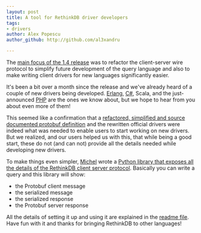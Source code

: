 ```yaml
---
layout: post
title: A tool for RethinkDB driver developers
tags:
- drivers
author: Alex Popescu
author_github: http://github.com/al3xandru

---
```


The [main focus of the 1.4 release][release] was to refactor the client-server
wire protocol to simplify future development of the query language and also to
make writing client drivers for new languages significantly easier.

It's been a bit over a month since the release and we've already heard of a
couple of new drivers being developed.
[Erlang](https://github.com/taybin/lethink),
[C#](https://github.com/mfenniak/rethinkdb-net), Scala, and the just-announced
[PHP](http://danielmewes.github.io/php-rql/) are  the ones we know about, but
we hope to hear from you about even more of them!

This seemed like a  confirmation that a [refactored, simplified and source
documented protobuf
definition](https://github.com/rethinkdb/rethinkdb/blob/next/src/rdb_protocol/ql2.proto)
and the rewritten official drivers were indeed what was needed to enable users
to start working on new drivers.  But we realized, and our users helped us with
this, that while being a good start, these do not (and can not) provide all the
details needed while developing new drivers.

To make things even simpler, [Michel](https://github.com/neumino) wrote a 
[Python library that exposes all the details of the RethinkDB client server protocol][project-github]. 
Basically you can write a query and this library will show:

- the Protobuf client message
- the serialized message
- the serialized response
- the Protobuf server response

All the details of setting it up and using it are explained in the [readme
file][project-github]. Have fun with it and thanks for bringing RethinkDB to
other languages!

[release]: /blog/rethinkdb-1.4-release/ "RethinkDB 1.4: improved wire protocol, updated drivers, data explorer history"

[project-github]: https://github.com/neumino/rethinkdb-driver-development "A tool to help users create a new driver for RethinkDB"
